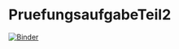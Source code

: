 # PruefungsaufgabeTeil2

[![Binder](https://mybinder.org/badge_logo.svg)](https://mybinder.org/v2/gh/Phips91/PruefungsaufgabeTeil2/HEAD)
